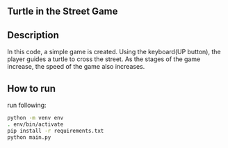 ## Turtle in the Street Game

## Description
In this code, a simple game is created. Using the keyboard(UP button), the player guides a turtle to cross the street.
As the stages of the game increase, the speed of the game also increases.


## How to run
run following:
```bash
python -m venv env
. env/bin/activate
pip install -r requirements.txt
python main.py
```
